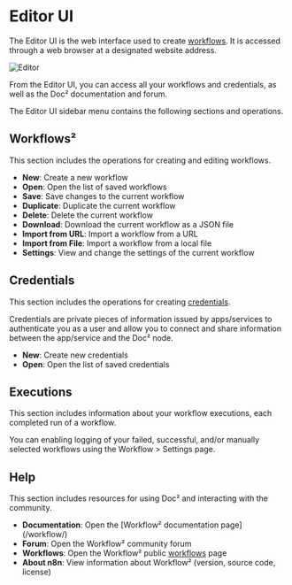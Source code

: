 # Editor UI

The Editor UI is the web interface used to create [workflows](/workflow/workflows/workflows/). It is accessed through a web browser at a designated website address.

![Editor](/_images/editor-ui/editor_ui.png)

From the Editor UI, you can access all your workflows and credentials, as well as the Doc² documentation and forum.

The Editor UI sidebar menu contains the following sections and operations.

<!-- ## Admin Panel

Available only fordoc2app.cloudintegration.eu, navigate to the Dashboard of yourdoc2app.cloudintegration.eu instance. Here you can view your executions and workflows counts, manage and upgrade your instance, and access support.

![Admin Panel](/_images/editor-ui/admin_panel.png) -->

## Workflows²

This section includes the operations for creating and editing workflows.

* **New**: Create a new workflow
* **Open**: Open the list of saved workflows
* **Save**: Save changes to the current workflow
* **Duplicate**: Duplicate the current workflow
* **Delete**: Delete the current workflow
* **Download**: Download the current workflow as a JSON file
* **Import from URL**: Import a workflow from a URL
* **Import from File**: Import a workflow from a local file
* **Settings**: View and change the settings of the current workflow

## Credentials

This section includes the operations for creating [credentials](/workflow/integrations/).

Credentials are private pieces of information issued by apps/services to authenticate you as a user and allow you to connect and share information between the app/service and the Doc² node.

* **New**: Create new credentials
* **Open**: Open the list of saved credentials

## Executions

This section includes information about your workflow executions, each completed run of a workflow.

You can enabling logging of your failed, successful, and/or manually selected workflows using the Workflow > Settings page.

## Help

This section includes resources for using Doc² and interacting with the community.
* **Documentation**: Open the [Workflow² documentation page] (/workflow/)
* **Forum**: Open the Workflow² community forum
* **Workflows**: Open the Workflow² public [workflows](https://n8n.io/workflows) page
* **About n8n**: View information about Workflow² (version, source code, license)
